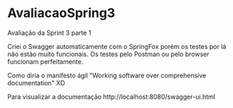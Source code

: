 # AvaliacaoSpring3
Avaliação da Sprint 3 parte 1

<p>Criei o Swagger automaticamente com o SpringFox porém os testes por lá não estão muito funcionais.
Os testes pelo Postman ou pelo browser funcionam perfeitamente.
<p>Como diria o manifesto ágil "Working software over comprehensive documentation" XD
</p>
<p>Para visualizar a documentação http://localhost:8080/swagger-ui.html
</p>
